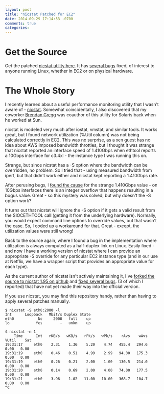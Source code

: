 ```yaml
---
layout: post
title: "nicstat Patched for EC2"
date: 2014-09-29 17:14:53 -0700
comments: true
categories:
---
```


Get the Source
==============
Get the patched [nicstat utility here](https://github.com/scotte/nicstat).
It has [several bugs](https://github.com/scotte/nicstat/blob/master/BUGS.md)
fixed, of interest to anyone running Linux, whether in EC2 or on physical hardware.

The Whole Story
===============

I recently learned about a useful performance monitoring utility that I wasn't
aware of - [nicstat](https://sourceforge.net/projects/nicstat/). Somewhat
coincidentally, I also discovered that my coworker
[Brendan Gregg](http://brendangregg.com) was coauthor of this utility for
Solaris back when he worked at Sun.

nicstat is modeled very much after iostat, vmstat, and similar tools. It works
great, but I found network utilization (%Util column) was not being calculated
correctly in EC2. This was no surprise, as a xen guest has no idea about
AWS imposed bandwidth throttles, but I thought it was strange that nicstat
reported an interface speed of 1.410Gbps when ethtool reports a 10Gbps interface
for c3.4xl - the instance type I was running this on.

Strange, but since nicstat has a -S option where the bandwidth can be overridden,
no problem. So I tried that - using measured bandwidth from iperf, but that didn't
work either and nicstat kept reporting a 1.410Gbps rate.

After perusing bugs, I [found the cause](http://sourceforge.net/p/nicstat/bugs/1/)
for the strange 1.410Gbps value - on 10Gbps interfaces there is an integer overflow
that happens resulting in a bogus value. Great - so this mystery was solved, but
why doesn't the -S option work?

It turns out that nicstat will ignore the -S option if it gets a valid result from
the SIOCETHTOOL call (getting it from the underlying hardware). Normally, you would
expect command line options to override values, but that wasn't the case. So, I
coded up a workaround for that. Great - except, the utilization values were still
wrong!

Back to the source again, where I found a bug in the implementation where utilization
is always computed as a half-duplex link on Linux. Easily fixed - and now I have a
working version of nicstat where I can provide an appropriate -S override for any
particular EC2 instance type (and in our use at Netflix, we have a wrapper script
that provides an appropriate value for each type).

As the current author of nicstat isn't actively maintaining it, I've
[forked the source to nicstat 1.95 on github](https://github.com/scotte/nicstat)
and [fixed several bugs](https://github.com/scotte/nicstat/blob/master/BUGS.md).
(3 of which I reported) that have not yet made their way into the official
version.

If you use nicstat, you may find this repository handy, rather than having to
apply several patches manually.

```
$ nicstat -S eth0:2000 -l
Int      Loopback   Mbit/s Duplex State
eth0           No     2000   full    up
lo            Yes        -   unkn    up

$ nicstat -n 1
    Time      Int   rKB/s   wKB/s   rPk/s   wPk/s    rAvs    wAvs %Util    Sat
19:31:17     eth0    2.31    1.36    5.20    4.74   455.4   294.6  0.00   0.00
19:31:19     eth0    0.46    0.51    4.99    2.99   94.00   175.3  0.00   0.00
19:31:19     eth0    0.26    0.21    2.00    1.00   130.5   214.0  0.00   0.00
19:31:20     eth0    0.14    0.69    2.00    4.00   74.00   177.5  0.00   0.00
19:31:21     eth0    3.96    1.02   11.00   10.00   368.7   104.7  0.00   0.00
^C
```
